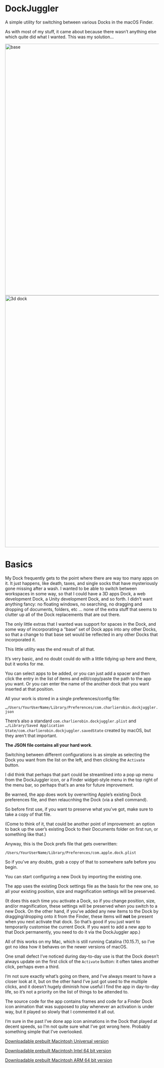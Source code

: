 # DockJuggler
 
A simple utility for switching between various Docks in the macOS Finder.

As with most of my stuff, it came about because there wasn’t anything else which quite did what I wanted. This was my solution…

<img width="821" alt="base" src="https://user-images.githubusercontent.com/10506323/232986208-539f1935-0658-41b9-826f-ac0fb69891ba.png">

<img width="822" alt="3d dock" src="https://user-images.githubusercontent.com/10506323/232986695-d9714410-e88f-4f41-8594-5ec394d3725a.png">

# Basics

My Dock frequently gets to the point where there are way too many apps on it. It just happens, like death, taxes, and single socks that have mysteriously gone missing after a wash. I wanted to be able to switch between workspaces in some way, so that I could have a 3D apps Dock, a web development Dock, a Unity development Dock, and so forth. I didn’t want anything fancy: no floating windows, no searching, no dragging and dropping of documents, folders, etc … none of the extra stuff that seems to clutter up all of the Dock replacements that are out there.

The only little extras that I wanted was support for spaces in the Dock, and some way of incorporating a “base” set of Dock apps into any other Docks, so that a change to that base set would be reflected in any other Docks that incorporated it.

This little utility was the end result of all that.

It’s very basic, and no doubt could do with a little tidying up here and there, but it works for me.

You can select apps to be added, or you can just add a spacer and then click the entry in the list of items and edit/copy/paste the path to the app you want. Or you can enter the name of the another dock that you want inserted at that position.

All your work is stored in a single preferences/config file: 

`…/Users/YourUserName/Library/Preferences/com.charlierobin.dockjuggler.json`

There’s also a standard `com.charlierobin.dockjuggler.plist` and `…/Library/Saved Application State/com.charlierobin.dockjuggler.savedState` created by macOS, but they aren’t that important.

**The JSON file contains all your hard work**.

Switching between different configurations is as simple as selecting the Dock you want from the list on the left, and then clicking the `Activate` button.

I did think that perhaps that part could be streamlined into a pop up menu from the DockJuggler icon, or a Finder widget-style menu in the top right of the menu bar, so perhaps that’s an area for future improvement.

Be warned, the app does work by overwriting Apple’s existing Dock preferences file, and then relaucnhing the Dock (via a shell command).

So before first use, if you want to preserve what you’ve got, make sure to take a copy of that file.

(Come to think of it, that could be another point of improvement: an option to back up the user’s existing Dock to their Documents folder on first run, or something like that.)

Anyway, this is the Dock prefs file that gets overwritten:

`/Users/YourUserName/Library/Preferences/com.apple.dock.plist`

So if you’ve any doubts, grab a copy of that to somewhere safe before you begin.

You can start configuring a new Dock by importing the existing one.

The app uses the existing Dock settings file as the basis for the new one, so all your existing position, size and magnification settings will be preserved.

(It does this each time you activate a Dock, so if you change position, size, and/or magnification, these settings will be preserved when you switch to a new Dock. On the other hand, if you’ve added any new items to the Dock by dragging/dropping onto it from the Finder, these items will **not** be present when you next activate that dock. So that’s good if you just want to temporarily customise the current Dock. If you want to add a new app to that Dock permanently, you need to do it via the DockJuggler app.)

All of this works on my Mac, which is still running Catalina (10.15.7), so I’ve got no idea how it behaves on the newer versions of macOS.

One small defect I’ve noticed during day-to-day use is that the Dock doesn’t always update on the first click of the `Activate` button: it often takes another click, perhaps even a third.

I’m not sure exactly what’s going on there, and I’ve always meant to have a closer look at it, but on the other hand I’ve just got used to the multiple clicks, and it doesn’t hugely diminish how useful I find the app in day-to-day life, so it’s not a priority on the list of things to be attended to.

The source code for the app contains frames and code for a Finder Dock icon animation that was supposed to play whenever an activation is under way, but it played so slowly that I commented it all out.

I’m sure in the past I’ve done app icon animations in the Dock that played at decent speeds, so I’m not quite sure what I’ve got wrong here. Probably something simple that I’ve overlooked.

[Downloadable prebuilt Macintosh Universal version](https://www.dropbox.com/scl/fi/4w99pomxmbyietg93tc29/DockJuggler_macOS_Universal.zip?rlkey=j50lmg4ygxhufmuhbt4pyi2vw&st=jukuo84z&dl=0)

[Downloadable prebuilt Macintosh Intel 64 bit version](https://www.dropbox.com/scl/fi/dzvi3u6gw8tvq4ijrnxfr/DockJuggler_macOS_64_bit.zip?rlkey=pc4dbuxstsqaqkg2cpafpibbs&st=ncful78b&dl=0)

[Downloadable prebuilt Macintosh ARM 64 bit version](https://www.dropbox.com/scl/fi/9blwbpzl28do72sy966km/DockJuggler_macOS_ARM_64_bit.zip?rlkey=z7xlc723n6gtu7qi7xepcowst&st=odedznv3&dl=0)




